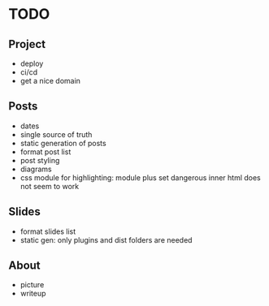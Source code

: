 # TODO

## Project

- deploy
- ci/cd
- get a nice domain

## Posts

- dates
- single source of truth
- static generation of posts
- format post list
- post styling
- diagrams
- css module for highlighting: module plus set dangerous inner html does not seem to work

## Slides

- format slides list
- static gen: only plugins and dist folders are needed

## About

- picture
- writeup

